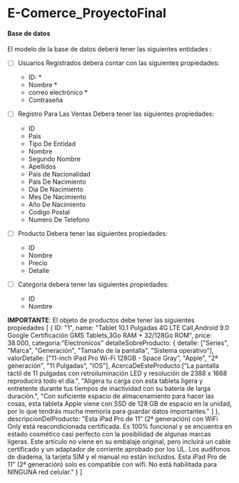 ﻿# E-Comerce_ProyectoFinal


#### Base de datos

El modelo de la base de datos deberá tener las siguientes entidades :

- [ ] Usuarios Registrados debera contar con las siguientes propiedades:
  - ID: *
  - Nombre *
  - correo electrónico *
  - Contraseña
  
- [ ] Registro Para Las Ventas Debera tener las siguientes propiedades:
  - ID
  - Pais
  - Tipo De Entidad
  - Nombre
  - Segundo Nombre
  - Apellidos
  - Pais de Nacionalidad
  - Pais De Nacimiento
  - Dia De Nacimiento
  - Mes De Nacimiento
  - Año De Nacimiento
  - Codigo Postal
  - Numero De Telefono

- [ ] Producto Debera tener las siguientes propiedades:
  - ID
  - Nombre
  - Precio
  - Detalle
 
- [ ] Categoria debera tener las siguientes propiedades:
  - ID
  - Nombre


__IMPORTANTE__: El objeto de productos debe tener las siguientes propiedades
[
  {
    ID: "1",
    name: "Tablet 10.1 Pulgadas 4G LTE Call,Android 9.0 Google Certificación GMS Tablets,3Go RAM + 32/128Go ROM",
    price: 38.000,
    categoria:"Electronicos"
    detalleSobreProducto: {
      detalle: ["Series", "Marca", "Generación", "Tamaño de la pantalla", "Sistema operativo"],
      valorDetalle: ["11-inch iPad Pro Wi-Fi 128GB - Space Gray", "Apple", "2ª generación", "11 Pulgadas", "IOS"],
      AcercaDeEsteProducto:["La pantalla táctil de 11 pulgadas con retroiluminación LED y resolución de 2388 x 1668 reproducirá todo el día.",
                             "Aligera tu carga con esta tableta ligera y entretente durante tus tiempos de inactividad con su batería de larga duración.",
                             "Con suficiente espacio de almacenamiento para hacer las cosas, esta tableta Apple viene con SSD de 128 GB de espacio en la unidad, por lo que tendrás mucha memoria para guardar datos importantes."
      ]
    },
    descripcionDelProducto: "Esta iPad Pro de 11” (2ª generación) con WiFi Only está reacondicionada certificada. Es 100% funcional y se encuentra en estado cosmético casi perfecto con la posibilidad de algunas marcas ligeras. Este artículo no viene en su embalaje original, pero incluirá un cable certificado y un adaptador de corriente aprobado por los UL. Los audífonos de diadema, la tarjeta SIM y el manual no están incluidos. Esta iPad Pro de 11” (2ª generación) solo es compatible con wifi. No está habilitada para NINGUNA red celular."
  }
]



